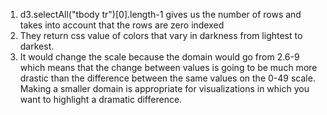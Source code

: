 
1. d3.selectAll("tbody tr")[0].length-1 gives us the number of rows and takes into account that the rows are zero indexed
2. They return css value of colors that vary in darkness from lightest to darkest.
3. It would change the scale because the domain would go from 2.6-9 which means that the change between values is going to be much more drastic than the difference between the same values on the 0-49 scale. Making a smaller domain is appropriate for visualizations in which you want to highlight a dramatic difference.